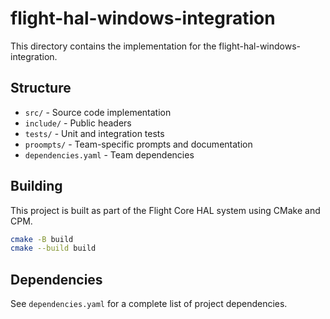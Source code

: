 # flight-hal-windows-integration

This directory contains the implementation for the flight-hal-windows-integration.

## Structure

- `src/` - Source code implementation
- `include/` - Public headers
- `tests/` - Unit and integration tests
- `proompts/` - Team-specific prompts and documentation
- `dependencies.yaml` - Team dependencies

## Building

This project is built as part of the Flight Core HAL system using CMake and CPM.

```bash
cmake -B build
cmake --build build
```

## Dependencies

See `dependencies.yaml` for a complete list of project dependencies.
